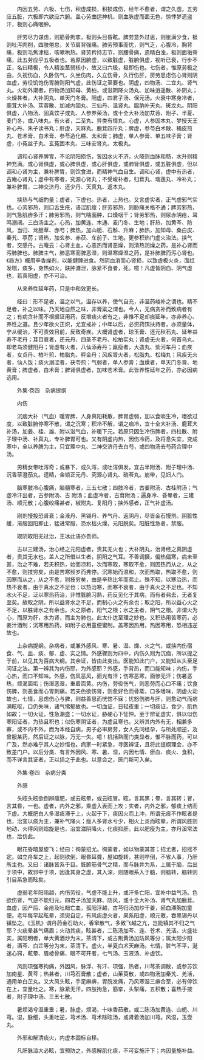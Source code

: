 <!-- { "loadSidebar": true } -->
　　内因五劳、六极、七伤，积虚成损，积损成伤，经年不愈者，谓之久虚。五劳应五脏，六极即六欲应六腑。盖心劳曲运神机，则血脉虚而面无色，惊悸梦遗盗汗，极则心痛咽肿。

　　肝劳尽力谋虑，则筋骨拘挛，极则头目昏眩。脾劳意外过思，则胀满少食，极则吐泻肉削，四肢倦怠，关节肩背强痛。肺劳预事而忧，则气乏，心腹冷，胸背痛，极则毛焦津枯，咳嗽哄热。肾劳矜持志节，则腰骨痛，遗精白浊，极则面垢脊痛，此五劳应乎五极者也。若原因腑虚，以致脏虚，脏腑俱虚，视听已衰，行步不正，名曰精极，令人精浊茎弱核小，故又曰六极，极即伤也。七伤者，惟原劳极之由，久视伤血，久卧伤气，久坐伤肉，久立伤骨，久行伤肝，房劳思虑伤心肾则阴血虚，劳役饥饱伤胃腑则阳气虚，此伤证之至要也。阴虚，四物汤、二宜丸、肾气丸。火动外潮者，四物汤加知母、黄柏，或滋阴降火汤丸、加味逍遥散、补阴丸；火燥甚者，大补阴丸、单天门冬膏。阳虚，四君子汤、保元汤。火衰中寒身冷者，鹿茸大补汤、苁蓉散、加减内固丸、三仙丹、温肾丸、腽肭补天丸、斑龙丸。阴阳俱虚，八物汤、固真饮子或丸、人参养荣汤，或十全大补汤加苁蓉、附子、半夏、麦门冬，或八味丸。有火者，二至丸、异类有情丸。心虚，人参固本丸、梦授天王补心丹、朱子读书丸；肝虚，天麻丸、鹿茸四斤丸；脾虚，参苓白术散、橘皮煎丸、苍术膏、白术膏、参苓造化糕、太和膏；肺虚，单人参膏、单五味子膏；肾虚，小菟丝子丸、玄菟固本丸、三味安肾丸、太极丸。

　　调和心肾养脾胃，不论阴阳损伤，皆因水火不济，火降则血脉和畅，水升则精神充满。或心肾俱虚，或心脾俱虚，或心肝俱虚，或肺肾俱虚，或五脏俱虚，但以调和心肾为主，兼补脾胃，则饮食进，而精神气血自生。调和心肾，虚中有热者，古庵心肾丸；虚中有寒者，究源心肾丸；不受峻补者，归茸丸、瑞莲丸、冷补丸；兼补脾胃，二神交济丹、还少丹、天真丸、返本丸。

　　挟热与气细酌量；虚者，下虚也。热者，上热也。又言虚实者，正气虚邪气实也。心劳邪热，则口舌生疮，语涩肌瘦；肝劳邪热，则胁痛关格不通；脾劳邪热，则气急肌痹多汗；肺劳邪热，则气喘面肿，口燥咽干；肾劳邪热，则尿赤阴疮，耳鸣溺闭。三白汤主之。心热，加黄连、木通、麦门冬、生地；肝热，加黄芩、防风，当归、龙胆草、赤芍；脾热，加山栀、石斛、升麻；肺热，加知母、桑白皮、秦艽、葶苈；肾热，加玄参、赤茯、车前子、生地。更参积热门虚火治法。挟气者，交感丹。古庵云：心肾主血，心恶热而肾恶燥，则清热润燥之药，是补心肾而泻肺脾也。肺脾主气，肺恶寒而脾恶湿，则温寒燥湿之药，是补肺脾而泻心肾也。《局方》概用辛香燥剂，以能健脾进食。然阴血消而心肾损，以致虚极火炎，面红发喘，痰多，身热如火，趺肿溏泄，脉紧不食者，死。噫！凡虚皆阴血、阴气虚也，若真阳虚，亦不可治。

　　从来养性延年药，只是中和效更长。

　　经曰：形不足者，温之以气。温存以养，使气自充，非温药峻补之谓也。精不足者，补之以味。乃天地自然之味，非膏粱之谓也。今人，无病贪补而致病者有之；有病贪补而不根据证用药，反增痰火者有之，非惟不足却痰延年，亦非养心、养性之道。且少年欲火正炽，尤宜戒补；中年以后，必资药饵扶持者，亦须量体，宁从缓治，不可责效目前，反致奇疾。大概肾虚者，琼玉膏、还元秋石丸、延年益寿不老丹；耳目衰者，还元丹、四圣不老丹、松柏实丸；肾虚无火者，何首乌丸、却老乌须健阳丹；肾虚有火者，八仙添寿丹；羸瘦者，大造丸、紫河车丹；血疾者，女贞丹、柏叶煎、柏脂丸、秤金丹；风疾胃火者，松脂丸、松梅丸；风疾无火者，仙人饭；痰火溺涩者，茯苓煎；气弱者，单人参膏；血燥者，单天门冬膏、地黄膏；脾虚者，白术膏；脾肾俱虚者，加味苍术膏。此皆养性延年之药，亦必因病选用。

　　外集·卷四　杂病提纲

　　内伤

　　沉痼大补（气血）暖胃脾，人身真阳耗散，脾胃虚弱，加以食啖生冷，嗜欲过度，以致脏腑停寒不散，谓之沉寒；积冷不解，谓之痼冷，宜十全大补汤、鹿茸大补汤，加姜、桂、雄、附以滋气血，补暖下元。若原只因生冷伤脾者，四柱散、附子理中汤、补真丸，专补脾胃可也。又有阴虚内热，因伤冷药，及将息失宜，变成寒中，全以养脾为主，只宜理中丸、二神交济丹去白芍，或四物汤去芍药合理中汤。

　　男精女带吐泻奇；或暴下，或久泻，或吐泻俱发，宜古半附汤、附子理中汤、沉香荜澄茄丸。遗精，金锁正元丹、究源心肾丸、硫苓丸。崩带，见妇人门。

　　脑寒肢冷心腹痛，脑髓寒者，三五七散；四肢冷者，古姜附汤、古桂附汤；气虚冷汗出者，古参附汤、古 附汤；血虚冷者，古茸附汤；遍身冷、昏晕者，三建汤、顺元散；心腹绞痛甚者，椒附丸、复阳丹；挟外感者，正气补虚汤。

　　刚剂慢投恐肾衰；金液丹、黑锡丹、养气丹、返阴丹，尽皆金石慢剂。阴脏性缓，渐服回阳即止，猛进常服，恐水枯火燥，元阳脱矣。阳脏性急者，禁服。

　　取阴取阳无过治，王冰此语亦吾师。

　　古以三建汤，治心经之元阳虚者，责其无火也；大补阴丸，治肾经之真阴虚者，责其无水也。盖人之所借以生者，阴阳之气耳。不善调摄，偏热偏寒，病未至甚，治之不难，若夫积热，始而凉和，次而寒取，寒取不愈，则因热而从之，从之不愈，则技穷矣，由是苦寒频岁而弗停。沉寒始而温和，次而热取，热取不愈，则因寒而从之，从之不愈，则技穷矣，由是辛热比年而弗止。殊不知，以寒治热，而热不衰者，由于真水之不足也；以热治寒，而寒不衰者，由于真火之不足也。不知水火不足，泛以寒热药治，非惟脏腑习熟，药反见化于其病，而有者弗去，无者复至矣。故取之阴，所以益肾水之不足，而制心火之有余也；取之阳，所以益心火之不足，以胜肾水之有余也。火之原者，阳气之根；水之主者，阴气之根。非谓火为心，而原为肝，水为肾，而主为肺也。此太仆达至理之妙也。又积热用苦寒药，必姜汁酒制；沉寒用热药，如附子必用童便蜜制。盖寒因热用，热因寒用，恐相违逆故也。

　　上杂病提纲。杂病者，或兼外感风、寒、暑、湿、燥、火之气，或挟内伤宿食、气、血、痰、郁、虚、实之情。外感骤则为四中，内伤久则为沉痼，所以提之于前，以见其为百病大纲。其余证，皆由此变出。医能知此门户，又能知从头至足问证之法。第一辨其为内伤耶，为外感耶？外感，手背热，而口能知味；内伤，手心热，而口不知味。外感，伤风恶风，面光有汗；伤寒恶寒，面惨无汗；伤暑恶热，烦渴面垢；伤湿恶湿，重着面黄。内伤，劳役伤气，则恶劳而心口不痛；饮食伤脾，则恶食而心胃刺痛。若夫色欲伤肾，则愈好色而骨蒸，口多嗜味，阴虚火动故也，七情，思虑伤心与脾，则益善思而恍惚不寐；忧怒伤肺与肝，则愈动气而痞满眩呕，口仍失味，诸气怫郁故也。一切血证，日轻夜重；一切痰证，食少，肌色如故；一切火证，性急潮盛；一切水证，胁硬心下怔忡。至于辨证虚实，俱以似伤寒阳证者，为热且积也；似伤寒阴证者，为虚且寒也。又辨其内外有无，相兼多寡，或不内不外，而为本经自病，男子必审房劳，女人先问经孕，与所处顺逆，及曾服某药，然后证之以脉，万无一失。噫！机括熟而门类显者，惟不脉而药，可以广及，然亦难乎其人之妙悟也。病家一时紧急，寻医辨证，且将此提纲理会，亦不致差门户。以后分类、有言外因风、寒、暑、湿，内因七情、瘀血、痰火、食积，而不详言其证者，正以括之于此也。以意会之，医门斯可入矣。

　　外集·卷四　杂病分类

　　外感

　　头眩头眩欲倒辨瘦肥，或云眩晕，或云眩冒。眩，言其黑；晕，言其转；冒，言其昏，一也。虚者，内外之邪，乘虚入表而上攻；实者，内外之邪，郁痰上结而下虚。大概肥白人多湿痰滞于上，火起于下，痰因火而上冲，所谓无痰不作眩者是也，治宜以痰为主，兼补气降火；瘦人多肾水亏少，相火上炎而眩晕，所谓风胜则地动，火得风则焰旋是也，治宜滋阴降火，化痰抑肝。此以肥瘦为主，亦丹溪常法也，后仿此。

　　眼花昏暗屋旋飞；经曰：徇蒙招尤。徇蒙者，如以物蒙其首；招尤者，招摇不定。如立舟车之上，起则欲倒，眼昏耳聋，屋如旋转，甚则卒倒，不省人事，乃肝所主也。又曰：诸脉皆系于目。脏腑筋骨气之精，而与脉并为系，上属于脑，后出于项中，故邪中于项，因逢其身之虚，其入深，则随眼系入于脑，则脑转，脑转则引目系急而眩矣。

　　虚弱老年阳陷越，内伤劳役，气虚不能上升，或汗多亡阳，宜补中益气汤。色欲伤肾，气逆不能归元，四君子汤加天麻、防风，或十全大补汤、肾气丸加鹿茸。血虚，因产后、金疮及吐衄亡血，孤阳浮越，古芎归汤加炒干姜，瘀血滞胸加童便。老年每早起眩晕，须臾自定，有风痰虚火者，果系阳虚，顺元散，吞黑锡丹以镇坠之。《玉机》谓丹药金石助火，香窜散气，多致飞越之亢，岂能镇其不归之气耶？火痰晕甚气痛眉；火动其痰，眩甚者，二陈汤加芩、连、苍术、羌活。火盛壮实，属阳明者，单大黄酒炒为末，茶清下，或古荆黄汤加防风等分；属太阳少阳者，酒芩、白芷等分为末，茶清下。虚火，半夏白术天麻汤。七情，脏气不平，涎迷心窍，眩晕、眉棱骨痛、眼不可开者，七气汤、玉液汤、补虚饮。

　　风则项强寒拘痛，外因风，脉浮、有汗、项强，热者，川芎茶调散，或参苏饮加南星、黄芩；热甚者，川芎石膏散；虚者，山茱萸散，或四物汤加秦艽、羌活，通用单白芷丸。又大风头眩，手足麻痹，胃脘发痛，乃风寒湿三痹合至，必有停饮在上，宜量吐之。寒，脉紧无汗，四肢拘急，筋挛，头掣痛，五积散；喜热手按者，附子理中汤、三五七散。

　　暑烦渴兮湿重垂；暑，脉虚，烦渴，十味香茹散，或二陈汤加黄连、山栀、川芎。湿，脉细，头重吐逆，芎术汤、芎术除眩汤，或肾着汤加川芎。风湿，玉壶丸。

　　外邪和解清痰火，内虚本固标自移。

　　凡肝脉溢大必眩，宜预防之，外感解肌化痰，不可妄施汗下；内因量施补益。

